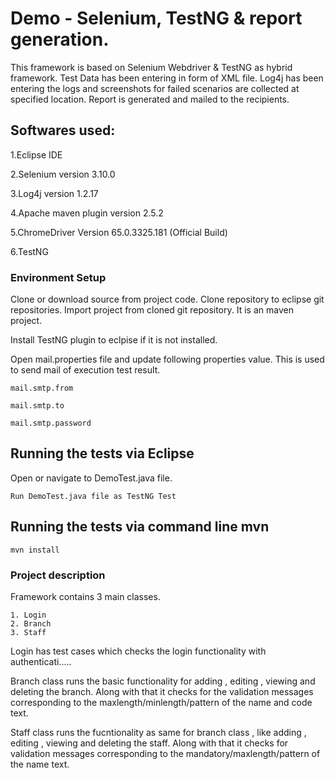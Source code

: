 # Demo - Selenium, TestNG & report generation.

This framework is based on Selenium Webdriver & TestNG as hybrid framework. 
Test Data has been entering in form of XML file. Log4j has been entering the logs and screenshots for failed scenarios are collected at specified location.
Report is generated and mailed to the recipients. 

## Softwares used: 
 
1.Eclipse IDE 

2.Selenium                    version 3.10.0

3.Log4j                       version 1.2.17

4.Apache maven plugin         version 2.5.2

5.ChromeDriver                Version 65.0.3325.181 (Official Build)

6.TestNG

### Environment Setup

Clone or download source from project code. Clone repository to eclipse git repositories. 
Import project from cloned git repository. It is an maven project.

Install TestNG plugin to eclpise if it is not installed.

Open mail.properties file and update following properties value. This is used to send mail of execution test result. 

```
mail.smtp.from

mail.smtp.to

mail.smtp.password
```
## Running the tests via Eclipse

Open or navigate to DemoTest.java file.
```
Run DemoTest.java file as TestNG Test
```

## Running the tests via command line mvn

```
mvn install 
```

### Project description 

Framework contains 3 main classes. 
```
1. Login 
2. Branch 
3. Staff
```

Login has test cases which checks the login functionality with authenticati.....

Branch class runs the basic functionality for adding , editing , viewing and deleting the branch. Along with that it checks for the validation messages corresponding to the maxlength/minlength/pattern of the name and code text.

Staff class runs the fucntionality as same for branch class , like adding , editing , viewing and deleting the staff. Along with that it checks for validation messages corresponding to the mandatory/maxlength/pattern of the name text.

